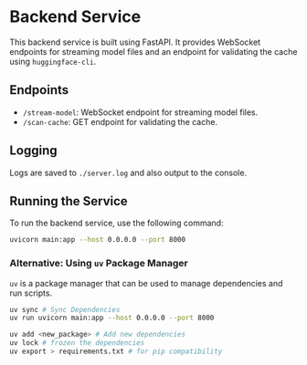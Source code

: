 # Backend Service

This backend service is built using FastAPI. It provides WebSocket endpoints for streaming model files and an endpoint for validating the cache using `huggingface-cli`.

## Endpoints

- `/stream-model`: WebSocket endpoint for streaming model files.
- `/scan-cache`: GET endpoint for validating the cache.

## Logging

Logs are saved to `./server.log` and also output to the console.

## Running the Service

To run the backend service, use the following command:

```bash
uvicorn main:app --host 0.0.0.0 --port 8000
```

### Alternative: Using `uv` Package Manager

`uv` is a package manager that can be used to manage dependencies and run scripts.

  ```bash
  uv sync # Sync Dependencies
  uv run uvicorn main:app --host 0.0.0.0 --port 8000
  ```

  ```bash
  uv add <new_package> # Add new dependencies
  uv lock # frozen the dependencies
  uv export > requirements.txt # for pip compatibility
  ```
